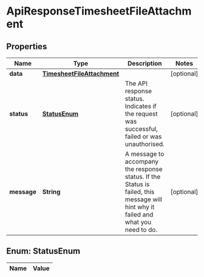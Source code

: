 

# ApiResponseTimesheetFileAttachment

## Properties

Name | Type | Description | Notes
------------ | ------------- | ------------- | -------------
**data** | [**TimesheetFileAttachment**](TimesheetFileAttachment.md) |  |  [optional]
**status** | [**StatusEnum**](#StatusEnum) | The API response status. Indicates if the request was successful, failed or was unauthorised. |  [optional]
**message** | **String** | A message to accompany the response status.  If the Status is failed, this message will hint why it failed and what you need to do. |  [optional]


## Enum: StatusEnum

Name | Value
---- | -----




